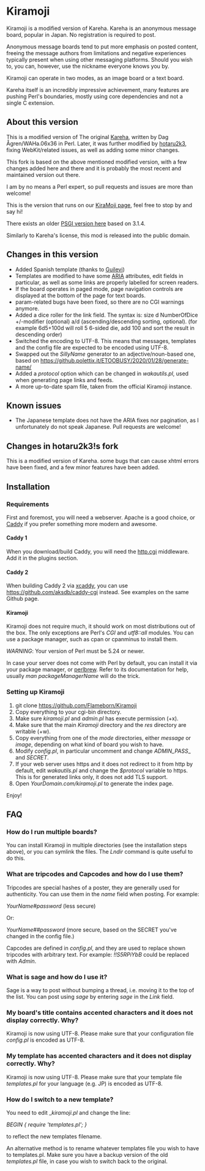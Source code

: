 # Kiramoji

Kiramoji is a modified version of Kareha. Kareha is an anonymous message board, popular in Japan. No registration is required to post.

Anonymous message boards tend to put more emphasis on posted content, freeing the message authors from limitations and negative experiences typically present when using other messaging platforms. Should you wish to, you can, however, use the nickname everyone knows you by.

Kiramoji can operate in two modes, as an image board or a text board.

Kareha itself is an incredibly impressive achievement, many features are pushing Perl's boundaries, mostly using core dependencies and not a single C extension.

## About this version

This is a modified version of The original [Kareha](https://wakaba.c3.cx/s/web/wakaba_kareha), written by Dag Ågren/WAHa.06x36 in Perl. Later, it was further modified by [hotaru2k3](https://github.com/hotaru2k3), fixing WebKit/related issues, as well as adding some minor changes.

This fork is based on the above mentioned modified version, with a few changes added here and there and it is probably the most recent and maintained version out there.

I am by no means a Perl expert, so pull requests and issues are more than welcome!

This is the version that runs on our [KiraMoji page](https://kiramoji.ga), feel free to stop by and say hi!

There exists an older [PSGI version here](https://github.com/marlencrabapple/kareha-psgi) based on 3.1.4.

Similarly to Kareha's license, this mod is released into the public domain.

## Changes in this version

- Added Spanish template (thanks to [Guilevi](https://github.com/guilevi))
- Templates are modified to have some [ARIA](https://developer.mozilla.org/en-US/docs/Web/Accessibility/ARIA) attributes, edit fields in particular, as well as some links are properly labelled for screen readers.
- If the board operates in paged mode, page navigation controls are displayed at the bottom of the page for text boards.
- param-related bugs have been fixed, so there are no CGI warnings anymore.
- Added a dice roller for the link field. The syntax is: size d NumberOfDice +/-modifier (optional) a/d (ascending/descending sorting, optional). (for example 6d5+100d will roll 5 6-sided die, add 100 and sort the result in descending order)
- Switched the encoding to UTF-8. This means that messages, templates and the config file are expected to be encoded using UTF-8.
- Swapped out the *SillyName* generator to an adjective/noun-based one, based on https://github.polettix.it/ETOOBUSY/2020/01/28/generate-name/
- Added a *protocol* option which can be changed in *wakautils.pl*, used when generating page links and feeds.
- A more up-to-date spam file, taken from the official Kiramoji instance.

## Known issues

- The Japanese template does not have the ARIA fixes nor pagination, as I unfortunately do not speak Japanese. Pull requests are welcome!

## Changes in hotaru2k3!s fork

This is a modified version of Kareha. some bugs that can cause xhtml errors have been fixed, and a few minor features have been added.

## Installation

### Requirements

First and foremost, you will need a webserver. Apache is a good choice, or [Caddy](https://caddyserver.com) if you prefer something more modern and awesome.

#### Caddy 1

When you download/build Caddy, you will need the [http.cgi](https://caddyserver.com/docs/http.cgi) middleware. Add it in the plugins section.

#### Caddy 2

When building Caddy 2 via [xcaddy](https://github.com/caddyserver/xcaddy), you can use https://github.com/aksdb/caddy-cgi instead. See examples on the same Github page.

#### Kiramoji

Kiramoji does not require much, it should work on most distributions out of the box. The only exceptions are Perl's *CGI* and *utf8::all* modules. You can use a package manager, such as cpan or cpanminus to install them.

_WARNING_: Your version of Perl must be 5.24 or newer.

In case your server does not come with Perl by default, you can install it via your package manager, or [perlbrew](https://github.com/gugod/App-perlbrew). Refer to its documentation for help, usually _man packageManagerName_ will do the trick.

### Setting up Kiramoji

1. git clone https://github.com/Flameborn/Kiramoji
2. Copy everything to your cgi-bin directory.
3. Make sure _kiramoji.pl_ and _admin.pl_ has execute permission (+x).
4. Make sure that the main _Kiramoji_ directory and the _res_ directory are writable (+w).
5. Copy everything from one of the _mode_ directories, either _message_ or _image_, depending on what kind of board you wish to have.
6. Modify _config.pl_, in particular uncomment and change _ADMIN_PASS__ and _SECRET_.
7. If your web server uses https and it does not redirect to it from http by default, edit *wakautils.pl* and change the *$protocol* variable to https. This is for generated links only, it does not add TLS support.
8. Open _YourDomain.com/kiramoji.pl_ to generate the index page.

Enjoy!

## FAQ

### How do I run multiple boards?

You can install Kiramoji in multiple directories (see the installation steps above), or you can symlink the files. The _Lndir_ command is quite useful to do this.

### What are tripcodes and Capcodes and how do I use them?

Tripcodes are special hashes of a poster, they are generally used for authenticity. You can use them in the _name_ field when posting. For example:

_YourName#password_ (less secure)

Or:

_YourName##password_ (more secure, based on the SECRET you've changed in the config file.)

Capcodes are defined in _config.pl_, and they are used to replace shown tripcodes with arbitrary text. For example: _!!S5RPiYbB_ could be replaced with _Admin_.

### What is sage and how do I use it?

Sage is a way to post without bumping a thread, i.e. moving it to the top of the list. You can post using _sage_ by entering _sage_ in the _Link_ field.

### My board's title contains accented characters and it does not display correctly. Why?

Kiramoji is now using UTF-8. Please make sure that your configuration file _config.pl_ is encoded as UTF-8.

### My template has accented characters and it does not display correctly. Why?

Kiramoji is now using UTF-8. Please make sure that your template file _templates.pl_ for your language (e.g. JP) is encoded as UTF-8.

### How do I switch to a new template?

You need to edit __kiramoji.pl_ and change the line:

_BEGIN { require 'templates.pl'; }_

to reflect the new templates filename.

An alternative method is to rename whatever templates file you wish to have to templates.pl. Make sure you have a backup version of the old _templates.pl_ file, in case you wish to switch back to the original.

